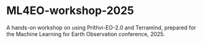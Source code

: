 # ML4EO-workshop-2025
A hands-on workshop on using Prithvi-EO-2.0 and Terramind, prepared for the Machine Learning for Earth Observation conference, 2025.
